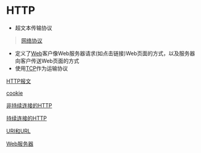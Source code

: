 # HTTP

- 超文本传输协议

>  [网络协议](网络协议.md)

- 定义了[Web](Web.md)客户像Web服务器请求(如点击链接)Web页面的方式，以及服务器向客户传送Web页面的方式
- 使用[TCP](Network_TCP_Protocol.md)作为运输协议

[HTTP报文](HTTP报文.md)

[cookie](cookie.md)

[非持续连接的HTTP](非持续连接的HTTP.md)

[持续连接的HTTP](持续连接的HTTP.md)

[URI和URL](Http_URL.md)

[Web服务器](http_Web服务器.md)